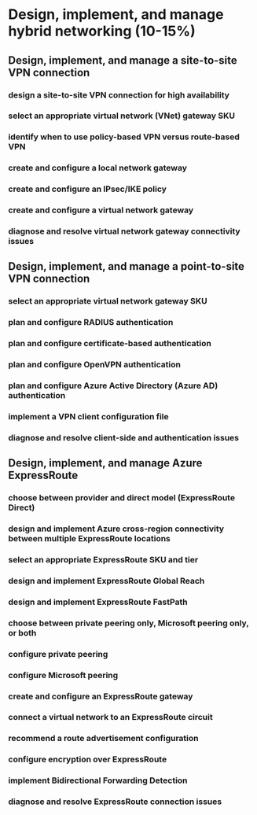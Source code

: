 # Design, implement, and manage hybrid networking (10-15%)

## Design, implement, and manage a site-to-site VPN connection

### design a site-to-site VPN connection for high availability
### select an appropriate virtual network (VNet) gateway SKU
### identify when to use policy-based VPN versus route-based VPN
### create and configure a local network gateway
### create and configure an IPsec/IKE policy
### create and configure a virtual network gateway
### diagnose and resolve virtual network gateway connectivity issues
## Design, implement, and manage a point-to-site VPN connection
### select an appropriate virtual network gateway SKU
### plan and configure RADIUS authentication
### plan and configure certificate-based authentication
### plan and configure OpenVPN authentication
### plan and configure Azure Active Directory (Azure AD) authentication
### implement a VPN client configuration file
### diagnose and resolve client-side and authentication issues
## Design, implement, and manage Azure ExpressRoute
### choose between provider and direct model (ExpressRoute Direct)
### design and implement Azure cross-region connectivity between multiple ExpressRoute locations
### select an appropriate ExpressRoute SKU and tier
### design and implement ExpressRoute Global Reach
### design and implement ExpressRoute FastPath
### choose between private peering only, Microsoft peering only, or both
### configure private peering
### configure Microsoft peering
### create and configure an ExpressRoute gateway
### connect a virtual network to an ExpressRoute circuit
### recommend a route advertisement configuration
### configure encryption over ExpressRoute
### implement Bidirectional Forwarding Detection
### diagnose and resolve ExpressRoute connection issues
